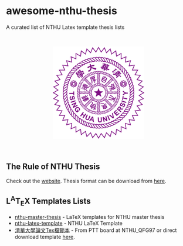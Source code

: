 # awesome-nthu-thesis

A curated list of NTHU Latex template thesis lists

<br/>
<p align="center">
  <img src="https://raw.githubusercontent.com/John-Lin/awesome-nthu-thesis/master/media/nthu-logo.png">
</p>
<br/>

## The Rule of NTHU Thesis

Check out the [website](http://registra.web.nthu.edu.tw/files/13-1086-5155.php). Thesis format can be download from [here](http://registra.web.nthu.edu.tw/ezfiles/86/1086/img/64/share_01.doc).

## L<sup>A</sup>T<sub>E</sub>X Templates Lists

 - [nthu-master-thesis](https://github.com/yszheda/nthu-master-thesis) - LaTeX templates for NTHU master thesis
 - [nthu-latex-template](https://github.com/medicalwei/nthu-latex-template) - NTHU LaTeX Template
 - [清華大學論文Tex檔範本](https://www.ptt.cc/bbs/NTHU_QFG97/M.1251216359.A.65D.html) - From PTT board at NTHU_QFG97 or direct download template [here](http://oz.nthu.edu.tw/~g9771504/Thesis_Example.rar).
